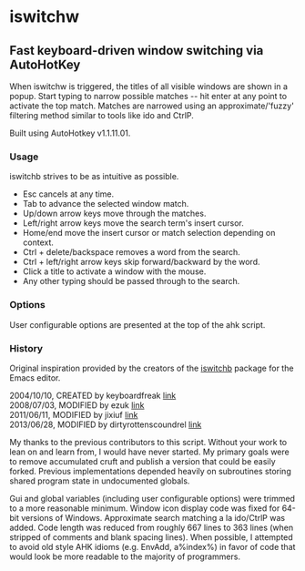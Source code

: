 # iswitchw 
## Fast keyboard-driven window switching via AutoHotKey

When iswitchw is triggered, the titles of all visible windows are shown in a
popup. Start typing to narrow possible matches -- hit enter at any point to
activate the top match. Matches are narrowed using an approximate/'fuzzy'
filtering method similar to tools like ido and CtrlP.

Built using AutoHotkey v1.1.11.01.

### Usage
iswitchb strives to be as intuitive as possible.  
* Esc cancels at any time.  
* Tab to advance the selected window match.  
* Up/down arrow keys move through the matches.  
* Left/right arrow keys move the search term's insert cursor.  
* Home/end move the insert cursor or match selection depending on context.  
* Ctrl + delete/backspace removes a word from the search.  
* Ctrl + left/right arrow keys skip forward/backward by the word.  
* Click a title to activate a window with the mouse.  
* Any other typing should be passed through to the search.  

### Options
User configurable options are presented at the top of the ahk script.

### History
Original inspiration provided by the creators of the [iswitchb][iswitchb]
package for the Emacs editor.

2004/10/10, CREATED by keyboardfreak         [link][hist1]  
2008/07/03, MODIFIED by ezuk                 [link][hist2]  
2011/06/11, MODIFIED by jixiuf               [link][hist3]  
2013/06/28, MODIFIED by dirtyrottenscoundrel [link][hist4]  

My thanks to the previous contributors to this script. Without your work to
lean on and learn from, I would have never started. My primary goals were to
remove accumulated cruft and publish a version that could be easily forked.
Previous implementations depended heavily on subroutines storing shared program
state in undocumented globals.

Gui and global variables (including user configurable options) were trimmed to
a more reasonable minimum. Window icon display code was fixed for 64-bit
versions of Windows. Approximate search matching a la ido/CtrlP was added. Code
length was reduced from roughly 667 lines to 363 lines (when stripped of
comments and blank spacing lines). When possible, I attempted to avoid old
style AHK idioms (e.g. EnvAdd, a%index%) in favor of code that would look be
more readable to the majority of programmers.

[iswitchb]: http://www.gnu.org/software/emacs/manual/html_node/emacs/Iswitchb.html
[hist1]: http://www.autohotkey.com/forum/viewtopic.php?t=1040
[hist2]: http://www.autohotkey.com/forum/viewtopic.php?t=33353
[hist3]: https://github.com/jixiuf/my_autohotkey_scripts/blob/master/ahk_scripts/iswitchw-plus.ahk
[hist4]: # "FIXME: Publish"

